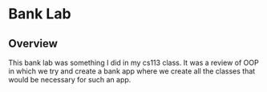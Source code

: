 # Bank Lab
## Overview
This bank lab was something I did in my cs113 class. It was a review of OOP in which we try and create a bank app where we create all the classes that would be necessary for such an app. 

